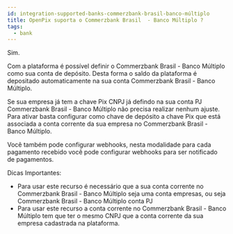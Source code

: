 ```yaml
---
id: integration-supported-banks-commerzbank-brasil-banco-múltiplo
title: OpenPix suporta o Commerzbank Brasil  - Banco Múltiplo ?
tags:
  - bank
---
```


Sim.

Com a plataforma é possível definir o Commerzbank Brasil  - Banco Múltiplo como sua conta de depósito. Desta forma o saldo da plataforma é depositado automaticamente na sua conta Commerzbank Brasil  - Banco Múltiplo.

Se sua empresa já tem a chave Pix CNPJ já defindo na sua conta PJ Commerzbank Brasil  - Banco Múltiplo não precisa realizar nenhum ajuste. Para ativar basta configurar como chave de depósito a chave Pix que está associada a conta corrente da sua empresa no Commerzbank Brasil  - Banco Múltiplo.

Você também pode configurar webhooks, nesta modalidade para cada pagamento recebido você pode configurar webhooks para ser notificado de pagamentos.

Dicas Importantes:

- Para usar este recurso é necessário que a sua conta corrente no Commerzbank Brasil  - Banco Múltiplo seja uma conta empresas, ou seja Commerzbank Brasil  - Banco Múltiplo conta PJ
- Para usar este recurso a conta corrente no Commerzbank Brasil  - Banco Múltiplo tem que ter o mesmo CNPJ que a conta corrente da sua empresa cadastrada na plataforma.

